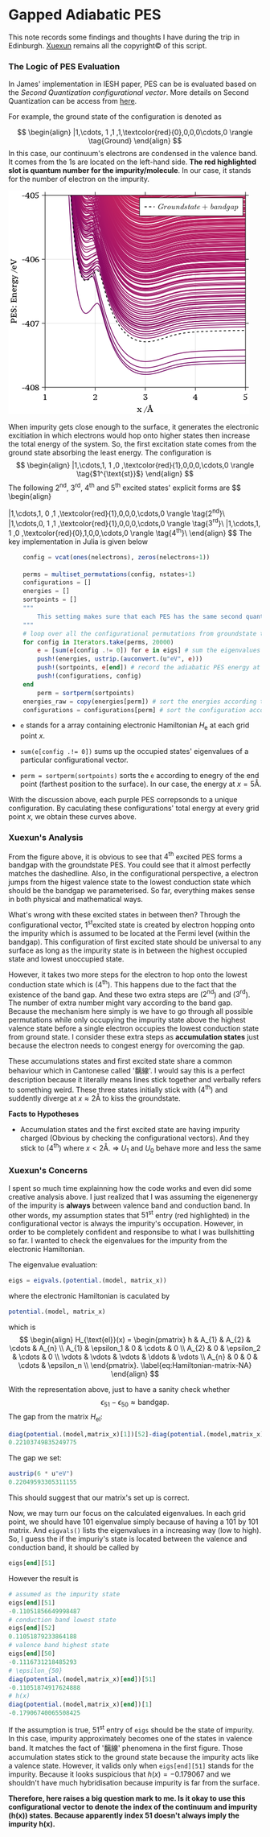 # Gapped Adiabatic PES 



This note records some findings and thoughts I have during the trip in Edinburgh. [Xuexun](https://louhokseson.github.io) remains all the copyright© of this script.

### The Logic of PES Evaluation

In James' implementation in IESH paper, PES can be is evaluated based on the  *Second Quantization configurational vector*. More details on Second Quantization can be access from [here](https://louhokseson.github.io/PDF/Second_Quantization.pdf).

For example, the ground state of the configuration is denoted as

$$
\begin{align}
|1,\cdots, 1 ,1 ,1,\textcolor{red}{0},0,0,0\cdots,0 \rangle \tag{Ground}
\end{align}
$$
In this case, our continuum's electrons are condensed in the valence band. It comes from the 1s are located on the left-hand side. **The red highlighted slot is quantum number for the impurity/molecule**. In our case, it stands for the number of electron on the impurity.

![plot_10](fig/plot_10.png)

When impurity gets close enough to the surface, it generates the electronic excitiation in which electrons would hop onto higher states then increase the total energy of the system. So, the first excitation state comes from the ground state absorbing the least energy. The configuration is 
$$
\begin{align}
|1,\cdots,1, 1 ,0 ,\textcolor{red}{1},0,0,0,\cdots,0 \rangle \tag{$1^{\text{st}}$}
\end{align}
$$
The following $2^{\text{nd}}$, $3^{\text{rd}}$, $4^{\text{th}}$ and $5^{\text{th}}$ excited states' explicit forms are 
$$
\begin{align}

|1,\cdots,1, 0 ,1 ,\textcolor{red}{1},0,0,0,\cdots,0 \rangle \tag{$2^{\text{nd}}$}\\
|1,\cdots,0, 1 ,1 ,\textcolor{red}{1},0,0,0,\cdots,0 \rangle \tag{$3^{\text{rd}}$}\\
|1,\cdots,1, 1 ,0 ,\textcolor{red}{0},1,0,0,\cdots,0 \rangle \tag{$4^{\text{th}}$}\\
\end{align}
$$
The key implementation in Julia is given below

```julia
    config = vcat(ones(nelectrons), zeros(nelectrons+1))

    perms = multiset_permutations(config, nstates+1)
    configurations = []
    energies = []
    sortpoints = []
    """
        This setting makes sure that each PES has the same second quantization configuration
    """
    # loop over all the configurational permutations from groundstate to higher excited states
    for config in Iterators.take(perms, 20000)
        e = [sum(e[config .!= 0]) for e in eigs] # sum the eigenvalues of the occupied states at each grid point
        push!(energies, ustrip.(auconvert.(u"eV", e)))
        push!(sortpoints, e[end]) # record the adiabatic PES energy at the last grid point
        push!(configurations, config)
    end
		perm = sortperm(sortpoints)
    energies_raw = copy(energies[perm]) # sort the energies according to the adiabatic PES energy at the last grid point
    configurations = configurations[perm] # sort the configuration according to the adiabatic PES energy at the last grid point
```

- `e` stands for a array containing electronic Hamiltonian $H_{\text{e}}$ at each grid point $x$. 

- `sum(e[config .!= 0])` sums up the occupied states' eigenvalues of a particular configurational vector.

- `perm = sortperm(sortpoints)` sorts the `e` according to enegry of the end point (farthest position to the surface). In our case, the energy at $x = 5\text{\AA}$​.

  

With the discussion above, each purple PES correpsonds to a unique configuration. By caculating these configurations' total energy at every grid point $x$, we obtain these curves above.

### Xuexun's Analysis

From the figure above, it is obvious to see that $4^{\text{th}}$ excited PES forms a bandgap with the groundstate PES. You could see that it almost perfectly matches the dashedline. Also, in the configurational perspective, a electron jumps from the higest valence state to the lowest conduction state which should be the bandgap we parameterised. So far, everything makes sense in both physical and mathematical ways.

What's wrong with these excited states in between then? Through the configurational vector, $1^{\text{st}}$​​ excited state is created by electron hopping onto the impurity which is assumed to be located at the Fermi level (within the bandgap). This configuration of first excited state should be universal to any surface as long as the impurity state is in between the highest occupied state and lowest unoccupied state.

However, it takes two more steps for the electron to hop onto the lowest conduction state which is ($4^{\text{th}}$). This happens due to the fact that the existence of the band gap. And these two extra steps are ($2^{\text{nd}}$) and ($3^\text{rd}$​). The number of extra number might vary according to the band gap. Because the mechanism here simply is we have to go through all possible permutations while only occupying the impurity state above the highest valence state before a single electron occupies the lowest conduction state from ground state. I consider these extra steps as **accumulation states** just because the electron needs to congest energy for overcoming the gap.

These accumulations states and first excited state share a common behaviour which in Cantonese called '黐線'. I would say this is a perfect description because it literally means lines stick together and verbally refers to something weird. These three states initially stick with ($4^{\text{th}}$) and suddently diverge at $x \approx 2 \text{\AA}$ to kiss the groundstate. 

**Facts to Hypotheses**

- Accumulation states and the first excited state are having impurity charged (Obvious by checking the configurational vectors). And they stick to ($4^{\text{th}}$) where $x < 2 \text{\AA}$. $\Rightarrow$ $U_1$ and $U_0$ behave more and less the same

### Xuexun's Concerns

I spent so much time explainning how the code works and even did some creative analysis above. I just realized that I was assuming the eigenenergy of the impurity is **always** between valence band and conduction band. In other words, my assumption states that $51^{\text{st}}$​​ entry (red highlighted) in the configurational vector is always the impurity's occupation. However, in order to be completely confident and responsibe to what I was bullshitting so far. I wanted to check the eigenvalues for the impurity from the electronic Hamiltonian. 

The eigenvalue evaluation:

````julia
eigs = eigvals.(potential.(model, matrix_x))
````

where the electronic Hamiltonian is caculated by 

```julia
potential.(model, matrix_x)
```

which is 
$$
\begin{align}
    H_{\text{el}}(x) = 
\begin{pmatrix}
h & A_{1} & A_{2} & \cdots & A_{n} \\
A_{1} & \epsilon_1 & 0 & \cdots & 0 \\
A_{2} & 0 & \epsilon_2 & \cdots & 0 \\
\vdots & \vdots & \vdots & \ddots & \vdots \\
A_{n} & 0 & 0 & \cdots & \epsilon_n \\
\end{pmatrix}. \label{eq:Hamiltonian-matrix-NA}
\end{align}
$$


With the representation above, just to have a sanity check whether
$$
\epsilon_{51} - \epsilon_{50} \approx \text{bandgap}.
$$
The gap from the matrix $H_{\text{el}}$:

```julia
diag(potential.(model,matrix_x)[1])[52]-diag(potential.(model,matrix_x)[1])[51]
0.22103749835249775
```

The gap we set:

```julia
austrip(6 * u"eV")
0.22049593305311155
```

 This should suggest that our matrix's set up is correct.

Now, we may turn our focus on the calculated eigenvalues. In each grid point, we should have 101 eigenvalue simply because of having a 101 by 101 matrix. And `eigvals()` lists the eigenvalues in a increasing way (low to high). So, I guess the if the impuriy's state is located between the valence and conduction band, it should be called by 

```julia
eigs[end][51]
```

However the result is 

```julia
# assumed as the impurity state
eigs[end][51]
-0.11051856649998487
# conduction band lowest state
eigs[end][52]
0.11051879233864188
# valence band highest state
eigs[end][50]
-0.1116731218485293
# \epsilon_{50}
diag(potential.(model,matrix_x)[end])[51]
-0.11051874917624888
# h(x)
diag(potential.(model,matrix_x)[end])[1]
-0.17906740065508425
```

If the assumption is true, $51^{\text{st}}$ entry of `eigs` should be the state of impurity. In this case, impurity approximately becomes one of the states in valence band. It matches the fact of '黐線' phenomena in the first figure. Those accumulation states stick to the ground state because the impurity acts like a valence state. However, it valids only when `eigs[end][51]` stands for the impurity.  Because it looks suspicious that $h(x) = -0.179067$​ and we shouldn't have much hybridisation because impurity is far from the surface. 

**Therefore, here raises a big question mark to me. Is it okay to use this configurational vector to denote the index of the continuum and impurity (h(x)) states. Because apparently index 51 doesn't always imply the impurity h(x).**



